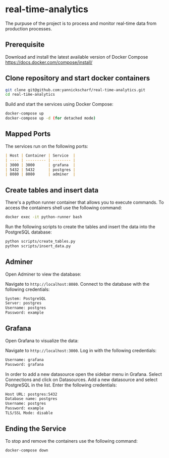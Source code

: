 # real-time-analytics

The purpuse of the project is to process and monitor real-time data from production processes.

## Prerequisite

Download and install the latest available version of Docker Compose https://docs.docker.com/compose/install/

## Clone repository and start docker containers

```sh
git clone git@github.com:yannickscharf/real-time-analytics.git
cd real-time-analytics
```

Build and start the services using Docker Compose:

```sh
docker-compose up
docker-compose up -d (for detached mode)
```

## Mapped Ports

The services run on the following ports:

```md
| Host | Container | Service  |
| ---- | --------- | -------- |
| 3000 | 3000      | grafana  |
| 5432 | 5432      | postgres |
| 8080 | 8080      | adminer  |
```

## Create tables and insert data

There's a python runner container that allows you to execute commands.
To access the containers shell use the following command:

```sh
docker exec -it python-runner bash
```

Run the following scripts to create the tables and insert the data into the PostgreSQL database:

```sh
python scripts/create_tables.py
python scripts/insert_data.py
```

## Adminer

Open Adminer to view the database:

Navigate to `http://localhost:8080`. Connect to the database with the following credentials:

```sh
System: PostgreSQL
Server: postgres
Username: postgres
Password: example
```

## Grafana

Open Grafana to visualize the data:

Navigate to `http://localhost:3000`. Log in with the following credentials:

```sh
Username: grafana
Password: grafana
```

In order to add a new datasource open the sidebar menu in Grafana.
Select Connections and click on Datasources.
Add a new datasource and select PostgreSQL in the list.
Enter the following credentials:

```sh
Host URL: postgres:5432
Database name: postgres
Username: postgres
Password: example
TLS/SSL Mode: disable
```

## Ending the Service

To stop and remove the containers use the following command:

```sh
docker-compose down
```

